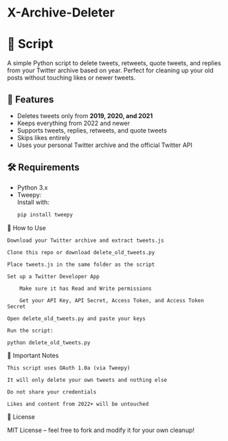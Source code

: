 # X-Archive-Deleter

# 🧹 Script

A simple Python script to delete tweets, retweets, quote tweets, and replies from your Twitter archive based on year. Perfect for cleaning up your old posts without touching likes or newer tweets.

## 📌 Features
- Deletes tweets only from **2019, 2020, and 2021**
- Keeps everything from 2022 and newer
- Supports tweets, replies, retweets, and quote tweets
- Skips likes entirely
- Uses your personal Twitter archive and the official Twitter API

## 🛠️ Requirements

- Python 3.x
- Tweepy:  
  Install with:
  ```bash
  pip install tweepy
  
🚀 How to Use

    Download your Twitter archive and extract tweets.js

    Clone this repo or download delete_old_tweets.py

    Place tweets.js in the same folder as the script

    Set up a Twitter Developer App

        Make sure it has Read and Write permissions

        Get your API Key, API Secret, Access Token, and Access Token Secret

    Open delete_old_tweets.py and paste your keys

    Run the script:

    python delete_old_tweets.py

🔐 Important Notes

    This script uses OAuth 1.0a (via Tweepy)

    It will only delete your own tweets and nothing else

    Do not share your credentials

    Likes and content from 2022+ will be untouched


📄 License

MIT License – feel free to fork and modify it for your own cleanup!
